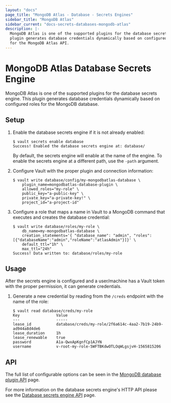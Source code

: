```yaml
---
layout: "docs"
page_title: "MongoDB Atlas - Database - Secrets Engines"
sidebar_title: "MongoDB Atlas"
sidebar_current: "docs-secrets-databases-mongodb-atlas"
description: |-
  MongoDB Atlas is one of the supported plugins for the database secrets engine. This
  plugin generates database credentials dynamically based on configured roles
  for the MongoDB Atlas API.
---
```


# MongoDB Atlas Database Secrets Engine

MongoDB Atlas is one of the supported plugins for the database secrets engine. This
plugin generates database credentials dynamically based on configured roles for
the MongoDB database.

## Setup

1. Enable the database secrets engine if it is not already enabled:

    ```text
    $ vault secrets enable database
    Success! Enabled the database secrets engine at: database/
    ```

    By default, the secrets engine will enable at the name of the engine. To
    enable the secrets engine at a different path, use the `-path` argument.

1. Configure Vault with the proper plugin and connection information:

    ```text
    $ vault write database/config/my-mongodbatlas-database \
        plugin_name=mongodbatlas-database-plugin \
        allowed_roles="my-role" \
        public_key="a-public-key" \
        private_key="a-private-key!" \
        project_id="a-project-id"
    ```

1. Configure a role that maps a name in Vault to a MongoDB command that executes and
creates the database credential:

    ```text
    $ vault write database/roles/my-role \
        db_name=my-mongodbatlas-database \
        creation_statements='{ "database_name": "admin", "roles": [{"databaseName":"admin","roleName":"atlasAdmin"}]}' \
        default_ttl="1h" \
        max_ttl="24h"
    Success! Data written to: database/roles/my-role
    ```

## Usage

After the secrets engine is configured and a user/machine has a Vault token with
the proper permission, it can generate credentials.

1. Generate a new credential by reading from the `/creds` endpoint with the name
of the role:

    ```text
    $ vault read database/creds/my-role
    Key                Value
    ---                -----
    lease_id           database/creds/my-role/2f6a614c-4aa2-7b19-24b9-ad944a8d4de6
    lease_duration     1h
    lease_renewable    true
    password           A1a-QwxApKgnfCp1AJYN
    username           v-root-my-role-5WFTBKdwOTLOqWLgsjvH-1565815206
    ```

## API

The full list of configurable options can be seen in the [MongoDB database
plugin API](/api/secret/databases/mongodb.html) page.

For more information on the database secrets engine's HTTP API please see the
[Database secrets engine API](/api/secret/databases/index.html) page.